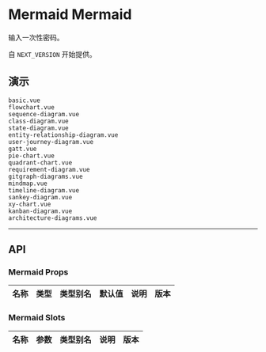 # Mermaid Mermaid

输入一次性密码。

自 `NEXT_VERSION` 开始提供。

## 演示

```demo
basic.vue
flowchart.vue
sequence-diagram.vue
class-diagram.vue
state-diagram.vue
entity-relationship-diagram.vue
user-journey-diagram.vue
gatt.vue
pie-chart.vue
quadrant-chart.vue
requirement-diagram.vue
gitgraph-diagrams.vue
mindmap.vue
timeline-diagram.vue
sankey-diagram.vue
xy-chart.vue
kanban-diagram.vue
architecture-diagrams.vue
```

---

## API

### Mermaid Props

| 名称 | 类型 | 类型别名 | 默认值 | 说明 | 版本 |
| ---- | ---- | -------- | ------ | ---- | ---- |

### Mermaid Slots

| 名称 | 参数 | 类型别名 | 说明 | 版本 |
| ---- | ---- | -------- | ---- | ---- |
